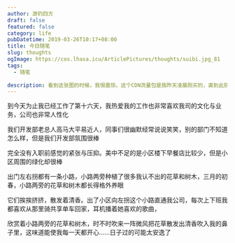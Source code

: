 ```yaml
---
author: 游钓四方
draft: false
featured: false
category: life
pubDatetime: 2019-03-26T10:17+08:00
title: 今日随笔
slug: thoughts
ogImage: https://cos.lhasa.icu/ArticlePictures/thoughts/suibi.jpg_81
tags:
  - 随笔
  
description: 看到这张图的时候，我很震惊。这个CDN流量包是我昨天凌晨刚买的，直到此刻才发现我的CDN流量被恶意盗刷了
---
```


到今天为止我已经工作了第十六天，我热爱我的工作也非常喜欢我司的文化与业务，公司也非常人性化

我们开发部老总人高马大平易近人，同事们很幽默经常说说笑笑，别的部门不知道怎么样，但是我们开发部氛围很棒

完全没有入职前感觉的紧张与压抑。美中不足的是小区楼下早餐店比较少，但是小区周围的绿化却很棒

出门左右拐都有一条小路，小路两旁种植了很多我认不出的花草和树木，三月的初春，小路两旁的花草和树木都长得格外养眼

它们挨挨挤挤，散发着清香。出了小区向左拐这个小路直通我公司，每次上下班我都喜欢从那里骑共享单车回家，耳机播着她喜欢的歌曲，

欣赏着小路两旁的花草和树木，时不时吹来一阵微风把花草散发出清香吹入我的鼻子里，这味道能使我每一天都开心......日子过的可能太安逸了